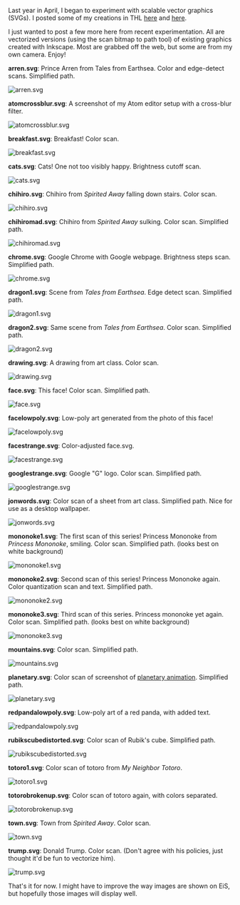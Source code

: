 Last year in April, I began to experiment with scalable vector graphics (SVGs). I posted some of my creations in THL [here][1] and [here][2].

I just wanted to post a few more here from recent experimentation. All are vectorized versions (using the scan bitmap to path tool) of existing graphics created with Inkscape. Most are grabbed off the web, but some are from my own camera. Enjoy!

**arren.svg**: Prince Arren from Tales from Earthsea. Color and edge-detect scans. Simplified path.

![arren.svg][3]

**atomcrossblur.svg**: A screenshot of my Atom editor setup with a cross-blur filter.

![atomcrossblur.svg][4]

**breakfast.svg**: Breakfast! Color scan.

![breakfast.svg][5]

**cats.svg**: Cats! One not too visibly happy. Brightness cutoff scan.

![cats.svg][6]

**chihiro.svg**: Chihiro from *Spirited Away* falling down stairs. Color scan.

![chihiro.svg][7]

**chihiromad.svg**: Chihiro from *Spirited Away* sulking. Color scan. Simplified path.

![chihiromad.svg][8]

**chrome.svg**: Google Chrome with Google webpage. Brightness steps scan. Simplified path.

![chrome.svg][9]

**dragon1.svg**: Scene from *Tales from Earthsea*. Edge detect scan. Simplified path.

![dragon1.svg][10]

**dragon2.svg**: Same scene from *Tales from Earthsea*. Color scan. Simplified path.

![dragon2.svg][11]

**drawing.svg**: A drawing from art class. Color scan.

![drawing.svg][12]

**face.svg**: This face! Color scan. Simplified path.

![face.svg][13]

**facelowpoly.svg**: Low-poly art generated from the photo of this face!

![facelowpoly.svg][14]

**facestrange.svg**: Color-adjusted face.svg.

![facestrange.svg][15]

**googlestrange.svg**: Google "G" logo. Color scan. Simplified path.

![googlestrange.svg][16]

**jonwords.svg**: Color scan of a sheet from art class. Simplified path. Nice for use as a desktop wallpaper.

![jonwords.svg][17]

**mononoke1.svg**: The first scan of this series! Princess Mononoke from *Princess Mononoke*, smiling. Color scan. Simplified path. (looks best on white background)

![mononoke1.svg][18]

**mononoke2.svg**: Second scan of this series! Princess Mononoke again. Color quantization scan and text. Simplified path. 

![mononoke2.svg][19]

**mononoke3.svg**: Third scan of this series. Princess mononoke yet again. Color scan. Simplified path. (looks best on white background)

![mononoke3.svg][20]

**mountains.svg**: Color scan. Simplified path.

![mountains.svg][21]

**planetary.svg**: Color scan of screenshot of [planetary animation][22]. Simplified path.

![planetary.svg][23]

**redpandalowpoly.svg**: Low-poly art of a red panda, with added text.

![redpandalowpoly.svg][24]

**rubikscubedistorted.svg**: Color scan of Rubik's cube. Simplified path.

![rubikscubedistorted.svg][25]

**totoro1.svg**: Color scan of totoro from *My Neighbor Totoro*.

![totoro1.svg][26]

**totorobrokenup.svg**: Color scan of totoro again, with colors separated.

![totorobrokenup.svg][27]

**town.svg**: Town from *Spirited Away*. Color scan.

![town.svg][28]

**trump.svg**: Donald Trump. Color scan. (Don't agree with his policies, just thought it'd be fun to vectorize him).

![trump.svg][29]

That's it for now. I might have to improve the way images are shown on EiS, but hopefully those images will display well.

[1]: http://www.thehomeworklife.co.nf/index.html?post=73
[2]: http://www.thehomeworklife.co.nf/index.html?post=75
[3]: /res/img/posts/arren.svg
[4]: /res/img/posts/atomcrossblur.svg
[5]: /res/img/posts/breakfast.svg
[6]: /res/img/posts/cats.svg
[7]: /res/img/posts/chihiro.svg
[8]: /res/img/posts/chihiromad.svg
[9]: /res/img/posts/chrome.svg
[10]: /res/img/posts/dragon1.svg
[11]: /res/img/posts/dragon2.svg
[12]: /res/img/posts/drawing.svg
[13]: /res/img/posts/face.svg
[14]: /res/img/posts/facelowpoly.svg
[15]: /res/img/posts/facestrange.svg
[16]: /res/img/posts/googlestrange.svg
[17]: /res/img/posts/jonwords.svg
[18]: /res/img/posts/mononoke1.svg
[19]: /res/img/posts/mononoke2.svg
[20]: /res/img/posts/mononoke3.svg
[21]: /res/img/posts/mountains.svg
[22]: http://www.thehomeworklife.co.nf/extras/Planetary/
[23]: /res/img/posts/planetary.svg
[24]: /res/img/posts/redpandalowpoly.svg
[25]: /res/img/posts/rubikscubedistorted.svg
[26]: /res/img/posts/totoro1.svg
[27]: /res/img/posts/totorobrokenup.svg
[28]: /res/img/posts/town.svg
[29]: /res/img/posts/trump.svg
